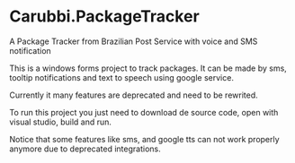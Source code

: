 # Carubbi.PackageTracker
A Package Tracker from Brazilian Post Service with voice and SMS notification

This is a windows forms project to track packages. It can be made by sms, tooltip notifications and text to speech using google service.

Currently it many features are deprecated and need to be rewrited.

To run this project you just need to download de source code, open with visual studio, build and run.

Notice that some features like sms, and google tts can not work properly anymore due to deprecated integrations.
